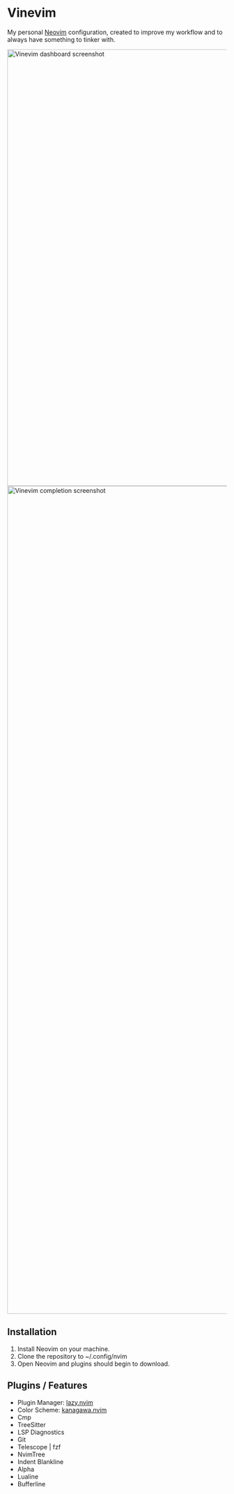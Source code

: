 # Vinevim

My personal [Neovim](https://neovim.io/) configuration, created to improve my workflow
and to always have something to tinker with. 

<img width="1002" alt="Vinevim dashboard screenshot" src="https://user-images.githubusercontent.com/10536895/215016524-9b421753-cdb8-4481-b642-6243ef727155.png">

<img width="1900" alt="Vinevim completion screenshot" src="https://user-images.githubusercontent.com/10536895/215016647-f59f1e19-613f-4e11-a4b3-f752fe67a973.png">

## Installation

1. Install Neovim on your machine.
2. Clone the repository to ~/.config/nvim
3. Open Neovim and plugins should begin to download.

## Plugins / Features

- Plugin Manager: [lazy.nvim](https://github.com/folke/lazy.nvim) 
- Color Scheme: [kanagawa.nvim](https://github.com/rebelot/kanagawa.nvim)
- Cmp
- TreeSitter
- LSP Diagnostics
- Git
- Telescope | fzf
- NvimTree
- Indent Blankline
- Alpha
- Lualine
- Bufferline

